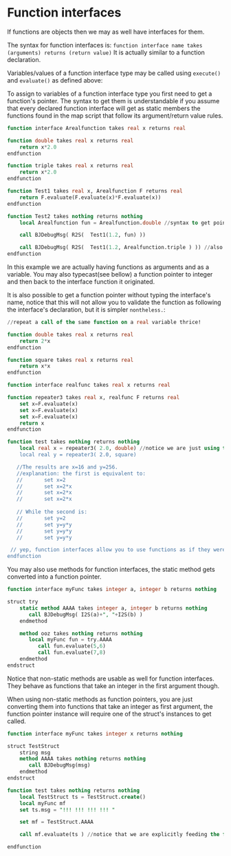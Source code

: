 # Function interfaces

If functions are objects then we may as well have interfaces for them.

The syntax for function interfaces is: `function interface name takes (arguments) returns (return
value)` It is actually similar to a function declaration.

Variables/values of a function interface type may be called using `execute()` and `evaluate()` as defined above:

To assign to variables of a function interface type you first need to get a function&apos;s pointer. The syntax to
get them is understandable if you assume that every declared function interface will get as static members the
functions found in the map script that follow its argument/return value rules.

```sql
function interface Arealfunction takes real x returns real

function double takes real x returns real
    return x*2.0
endfunction

function triple takes real x returns real
    return x*2.0
endfunction

function Test1 takes real x, Arealfunction F returns real
    return F.evaluate(F.evaluate(x)*F.evaluate(x))
endfunction

function Test2 takes nothing returns nothing
    local Arealfunction fun = Arealfunction.double //syntax to get pointer to function

    call BJDebugMsg( R2S(  Test1(1.2, fun) ))

    call BJDebugMsg( R2S(  Test1(1.2, Arealfunction.triple ) )) //also possible...
endfunction
```

In this example we are actually having functions as arguments and as a variable. You may also typecast(see bellow) a
function pointer to integer and then back to the interface function it originated.

It is also possible to get a function pointer without typing the interface&apos;s name, notice that this will not
allow you to validate the function as following the interface&apos;s declaration, but it is simpler `nontheless.`:

```sql
//repeat a call of the same function on a real variable thrice!

function double takes real x returns real
    return 2*x
endfunction

function square takes real x returns real
    return x*x
endfunction

function interface realfunc takes real x returns real

function repeater3 takes real x, realfunc F returns real
    set x=F.evaluate(x)
    set x=F.evaluate(x)
    set x=F.evaluate(x)
    return x
endfunction

function test takes nothing returns nothing
    local real x = repeater3( 2.0, double) //notice we are just using the functions' names as if they were values.
    local real y = repeater3( 2.0, square)

   //The results are x=16 and y=256.
   //explanation: the first is equivalent to:
   //       set x=2
   //       set x=2*x
   //       set x=2*x
   //       set x=2*x
  
   // While the second is:
   //       set y=2
   //       set y=y*y
   //       set y=y*y
   //       set y=y*y

 // yep, function interfaces allow you to use functions as if they were just another sort of variable.
endfunction
```

You may also use methods for function interfaces, the static method gets converted into a function pointer.

```sql
function interface myFunc takes integer a, integer b returns nothing

struct try
    static method AAAA takes integer a, integer b returns nothing
       call BJDebugMsg( I2S(a)+", "+I2S(b) )
    endmethod

    method ooz takes nothing returns nothing
       local myFunc fun = try.AAAA
          call fun.evaluate(5,6)
          call fun.evaluate(7,8)
    endmethod
endstruct
```

Notice that non-static methods are usable as well for function interfaces. They behave as functions that take an
integer in the first argument though.

When using non-static methods as function pointers, you are just converting them into functions that take an integer
as first argument, the function pointer instance will require one of the struct&apos;s instances to get called.

```sql
function interface myFunc takes integer x returns nothing

struct TestStruct
    string msg
    method AAAA takes nothing returns nothing
       call BJDebugMsg(msg)
    endmethod
endstruct

function test takes nothing returns nothing
    local TestStruct ts = TestStruct.create()
    local myFunc mf
    set ts.msg = "!!! !!! !!! !!! "

    set mf = TestStruct.AAAA

    call mf.evaluate(ts ) //notice that we are explicitly feeding the function a instance

endfunction
```